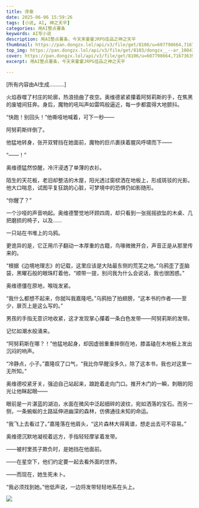 ```yaml
---
title: 序章
date: 2025-06-06 15:59:26
tags: [小说, AI, 神之天平]
categories: 用AI整点薯条
keywords: AI写小说
description: 用AI整点薯条，今天来霍霍JRPG佳品之神之天平
thumbnail: https://pan.dongzx.lol/api/v3/file/get/8106/u=607798664,716736394&fm=253&fmt=auto&app=120&f=JPEG.webp?sign=_AeWjKAXbcbT1SbJDhxJlgZ_O7-jrh5PpNrh_I7GGw8%3D%3A0
top_img: https://pan.dongzx.lol/api/v3/file/get/8103/dongzx__--ar_10843_--profile_9jtut2c_--v_7_f531d197-a0f7-43f6-bd74-735ad8540016_0.png?sign=wHylPzVwQPwCE1BcfvgW8_-OLDqW-qanLp83r4cKgrc%3D%3A0
cover: https://pan.dongzx.lol/api/v3/file/get/8106/u=607798664,716736394&fm=253&fmt=auto&app=120&f=JPEG.webp?sign=_AeWjKAXbcbT1SbJDhxJlgZ_O7-jrh5PpNrh_I7GGw8%3D%3A0
excerpt: 用AI整点薯条，今天来霍霍JRPG佳品之神之天平

---
```

[所有内容由AI生成..........]

火焰吞噬了村庄的轮廓，热浪扭曲了夜空。奥维德紧紧攥着阿努莉斯的手，在焦黑的废墟间狂奔。身后，魔物的吼叫声如雷鸣般逼近，每一步都震得大地颤抖。

“快跑！别回头！”他嘶哑地喊着，可下一秒——

阿努莉斯绊倒了。

他猛地转身，张开双臂挡在她面前，魔物的巨爪裹挟着腥风呼啸而下——

“——！”

奥维德猛然惊醒，冷汗浸透了单薄的衣衫。

陌生的天花板，老旧却整洁的木屋，阳光透过窗棂洒在地板上，形成斑驳的光影。他大口喘息，试图平复狂跳的心脏，可梦境中的恐惧仍如影随形。

“你醒了？”

一个沙哑的声音响起。奥维德警觉地环顾四周，却只看到一张摇摇欲坠的木桌、几把磨损的椅子，以及……

一只站在书堆上的乌鸦。

更诡异的是，它正用爪子翻动一本厚重的古籍，鸟喙微微开合，声音正是从那里传来的。

“根据《边境地理志》的记载，这里应该是大陆最东侧的荒芜之地。”乌鸦歪了歪脑袋，黑曜石般的眼珠盯着他，“顺带一提，别问我为什么会说话，我也很困惑。”

奥维德僵在原地，喉咙发紧。

“我什么都想不起来，你就叫我嘉隆吧。”乌鸦拍了拍翅膀，“这本书的作者——至少，扉页上是这么写的。”

男孩的手指无意识地收紧，这才发现掌心攥着一条白色发带——阿努莉斯的发带。

记忆如潮水般涌来。

“阿努莉斯在哪？！”他猛地起身，却因虚弱重重摔倒在地，膝盖磕在木地板上发出沉闷的响声。

“冷静点，小子。”嘉隆叹了口气，“我比你早醒没多久，除了这本书，我也对这里一无所知。”

奥维德咬紧牙关，强迫自己站起来，踉跄着走向门口。推开木门的一瞬，刺眼的阳光让他眯起眼——

眼前是一片湛蓝的湖泊，水面在微风中泛起细碎的波纹，宛如洒落的宝石。而另一侧，一条蜿蜒的土路延伸进幽深的森林，仿佛通往未知的命运。

“我飞上去看过了。”嘉隆落在他肩头，“这片森林大得离谱，想走出去可不容易。”

奥维德沉默地凝视着远方，手指轻轻摩挲着发带。

——被村里孩子欺负时，是她挡在他面前。

——在星空下，他们约定要一起去看外面的世界。

——而现在，她生死未卜。

“我必须找到她。”他低声说，一边将发带轻轻地系在头上。

<img src="https://pan.dongzx.lol/api/v3/file/get/8099/dongzx__--ar_34_--profile_9jtut2c_--oref_httpss.mj.runEex7pno_1ed058c7-0800-449e-9602-f91ab7852a5f_3.png?sign=km5VqV-S7Fv6saLKt8FXaaMuF1tvPWThrdU-_9GJ8Z4%3D%3A0" />
